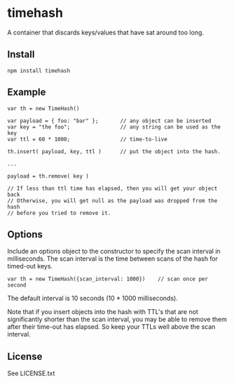 # timehash

A container that discards keys/values that have sat around too long.

## Install

	npm install timehash

## Example


	var th = new TimeHash()

	var payload = { foo: "bar" };		// any object can be inserted 
	var key = "the foo";				// any string can be used as the key
	var ttl = 60 * 1000;				// time-to-live

	th.insert( payload, key, ttl )		// put the object into the hash.

	...

	payload = th.remove( key )		

	// If less than ttl time has elapsed, then you will get your object back
	// Otherwise, you will get null as the payload was dropped from the hash
	// before you tried to remove it.

## Options

Include an options object to the constructor to specify the scan interval in milliseconds.
The scan interval is the time between scans of the hash for timed-out keys.

	var th = new TimeHash({scan_interval: 1000})	// scan once per second

The default interval is 10 seconds (10 * 1000 milliseconds).

Note that if you insert objects into the hash with TTL's that are not significantly shorter
than the scan interval, you may be able to remove them after their time-out has elapsed.
So keep your TTLs well above the scan interval.

## License

See LICENSE.txt


